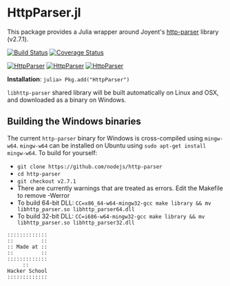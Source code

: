 # HttpParser.jl

This package provides a Julia wrapper around Joyent's [http-parser](https://github.com/nodejs/http-parser) library (v2.7.1).

[![Build Status](https://travis-ci.org/JuliaWeb/HttpParser.jl.svg?branch=master)](https://travis-ci.org/JuliaWeb/HttpParser.jl)
[![Coverage Status](https://coveralls.io/repos/JuliaWeb/HttpParser.jl/badge.svg?branch=master)](https://coveralls.io/r/JuliaWeb/HttpParser.jl?branch=master)

[![HttpParser](http://pkg.julialang.org/badges/HttpParser_0.4.svg)](http://pkg.julialang.org/?pkg=HttpParser&ver=0.4)
[![HttpParser](http://pkg.julialang.org/badges/HttpParser_0.5.svg)](http://pkg.julialang.org/?pkg=HttpParser&ver=0.5)
[![HttpParser](http://pkg.julialang.org/badges/HttpParser_0.6.svg)](http://pkg.julialang.org/?pkg=HttpParser&ver=0.6)

**Installation**: `julia> Pkg.add("HttpParser")`

`libhttp-parser` shared library will be built automatically on Linux and OSX, and downloaded as a binary on Windows.

## Building the Windows binaries

The current `http-parser` binary for Windows is cross-compiled using `mingw-w64`.
`mingw-w64` can be installed on Ubuntu using `sudo apt-get install mingw-w64`.
To build for yourself:
 * `git clone https://github.com/nodejs/http-parser`
 * `cd http-parser`
 * `git checkout v2.7.1`
 * There are currently warnings that are treated as errors. Edit the Makefile to remove -Werror
 * To build 64-bit DLL: `CC=x86_64-w64-mingw32-gcc make library && mv libhttp_parser.so libhttp_parser64.dll`
 * To build 32-bit DLL: `CC=i686-w64-mingw32-gcc make library && mv libhttp_parser.so libhttp_parser32.dll`

~~~~
:::::::::::::
::         ::
:: Made at ::
::         ::
:::::::::::::
     ::
Hacker School
:::::::::::::
~~~~
